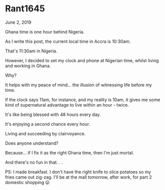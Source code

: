 # Rant1645


June 2, 2019

Ghana time is one hour behind Nigeria. 

As I write this post, the current local time in Accra is 10:30am.

That's 11:30am in Nigeria. 

However, I decided to set my clock and phone at Nigerian time, whilst living and working in Ghana.

Why?

It helps with my peace of mind... the illusion of witnessing life before my time. 

If the clock says 11am, for instance, and my reality is 10am, it gives me some kind of supernatural advantage to live within an hour - twice.

It's like being blessed with 48 hours every day.

It's enjoying a second chance every hour.

Living and succeeding by clairvoyance.

Does anyone understand?

Because... if I fix it as the right Ghana time, then I'm just mortal. 

And there's no fun in that.
.
.

PS: I made breakfast. I don't have the right knife to slice potatoes so my fries came out zig-zag. I'll be at the mall tomorrow, after work, for part 2 domestic shopping 😛